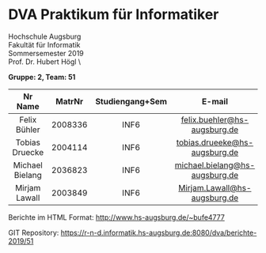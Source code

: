 # DVA Praktikum für Informatiker

Hochschule Augsburg \
Fakultät für Informatik \
Sommersemester 2019 \
Prof. Dr. Hubert Högl \

**Gruppe: 2, Team: 51**

| Nr Name	        | MatrNr  |	Studiengang+Sem  | E-mail                              |
| :---------------: | :-----: | :--------------: | :---------------------------------: |
| Felix Bühler      | 2008336 | INF6             | <felix.buehler@hs-augsburg.de>      |
| Tobias Druecke    | 2004114 | INF6             | <tobias.drueeke@hs-augsburg.de>     |
| Michael Bielang   | 2036823 | INF6             | <michael.bielang@hs-augsburg.de>    |
| Mirjam Lawall     | 2003849 | INF6             | <Mirjam.Lawall@hs-augsburg.de>      |


Berichte im HTML Format: http://www.hs-augsburg.de/~bufe4777  

GIT Repository: https://r-n-d.informatik.hs-augsburg.de:8080/dva/berichte-2019/51


